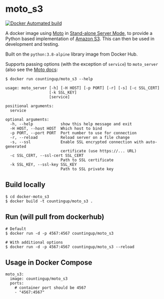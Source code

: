 # moto_s3

[![Docker Automated build](https://img.shields.io/docker/build/countingup/moto_s3.svg)](https://hub.docker.com/r/countingup/moto_s3/builds/)

A docker image using [Moto](https://github.com/spulec/moto) in [Stand-alone Server Mode](https://github.com/spulec/moto#stand-alone-server-mode), to provide a Python based implementation of [Amazon S3](https://aws.amazon.com/s3/). This can then be used in development and testing.

Built on the `python:3.8-alpine` library image from Docker Hub.

Supports passing options (with the exception of `service`) to `moto_server` (also see the [Moto docs](http://docs.getmoto.org/en/latest/docs/server_mode.html):

```
$ docker run countingup/moto_s3 --help

usage: moto_server [-h] [-H HOST] [-p PORT] [-r] [-s] [-c SSL_CERT]
                   [-k SSL_KEY]
                   [service]

positional arguments:
  service

optional arguments:
  -h, --help            show this help message and exit
  -H HOST, --host HOST  Which host to bind
  -p PORT, --port PORT  Port number to use for connection
  -r, --reload          Reload server on a file change
  -s, --ssl             Enable SSL encrypted connection with auto-generated
                        certificate (use https://... URL)
  -c SSL_CERT, --ssl-cert SSL_CERT
                        Path to SSL certificate
  -k SSL_KEY, --ssl-key SSL_KEY
                        Path to SSL private key
```

## Build locally

```
$ cd docker-moto_s3
$ docker build -t countingup/moto_s3 .
```

## Run (will pull from dockerhub)

```
# Default
$ docker run -d -p 4567:4567 countingup/moto_s3

# With additional options
$ docker run -d -p 4567:4567 countingup/moto_s3 --reload
```

## Usage in Docker Compose

```
moto_s3:
  image: countingup/moto_s3
  ports:
    # container port should be 4567
    - "4567:4567"
```

